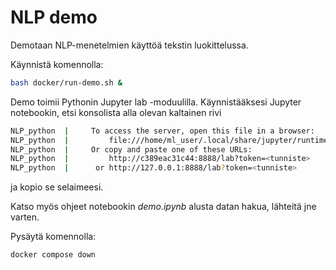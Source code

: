 # NLP demo
Demotaan NLP-menetelmien käyttöä tekstin luokittelussa.

Käynnistä komennolla:

```bash
bash docker/run-demo.sh &
```

Demo toimii Pythonin Jupyter lab -moduulilla. Käynnistääksesi Jupyter notebookin, etsi konsolista alla olevan kaltainen rivi
```bash
NLP_python  |     To access the server, open this file in a browser:
NLP_python  |         file:///home/ml_user/.local/share/jupyter/runtime/jpserver-1-open.html
NLP_python  |     Or copy and paste one of these URLs:
NLP_python  |         http://c389eac31c44:8888/lab?token=<tunniste>
NLP_python  |      or http://127.0.0.1:8888/lab?token=<tunniste>
```
ja kopio se selaimeesi.

Katso myös ohjeet notebookin *demo.ipynb* alusta datan hakua, lähteitä jne varten.

Pysäytä komennolla:

```bash
docker compose down
```
